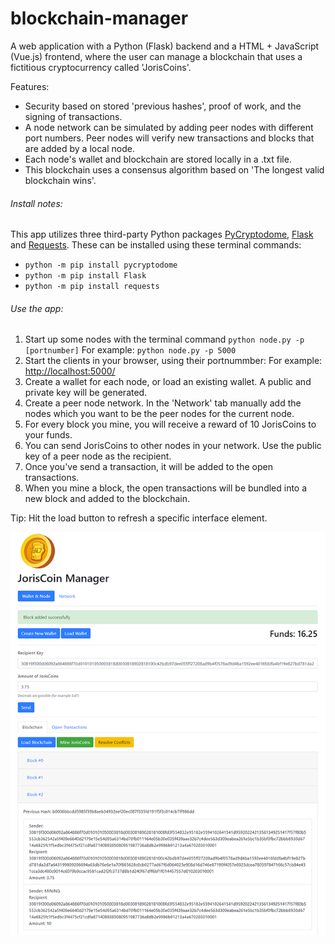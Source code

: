 # blockchain-manager
A web application with a Python (Flask) backend and a HTML + JavaScript (Vue.js) frontend, where the user can manage a blockchain that uses a fictitious cryptocurrency called 'JorisCoins'. 

Features:
- Security based on stored 'previous hashes', proof of work, and the signing of transactions.
- A node network can be simulated by adding peer nodes with different port numbers. Peer nodes will verify new transactions and blocks that are added by a local node. 
- Each node's wallet and blockchain are stored locally in a .txt file.
- This blockchain uses a consensus algorithm based on 'The longest valid blockchain wins'.  

###### Install notes:
This app utilizes three third-party Python packages [PyCryptodome](https://pycryptodome.readthedocs.io/en/latest/index.html#), [Flask](https://palletsprojects.com/p/flask/) and [Requests](https://2.python-requests.org/en/master/). These can be installed using these terminal commands:
- `python -m pip install pycryptodome`
- `python -m pip install Flask`
- `python -m pip install requests`

###### Use the app:
1. Start up some nodes with the terminal command `python node.py -p [portnumber]` For example: `python node.py -p 5000`
2. Start the clients in your browser, using their portnummber: For example: [http://localhost:5000/](http://localhost:5000/)
3. Create a wallet for each node, or load an existing wallet. A public and private key will be generated.
4. Create a peer node network. In the 'Network' tab manually add the nodes which you want to be the peer nodes for the current node.
5. For every block you mine, you will receive a reward of 10 JorisCoins to your funds.
6. You can send JorisCoins to other nodes in your network. Use the public key of a peer node as the recipient.
7. Once you've send a transaction, it will be added to the open transactions.
8. When you mine a block, the open transactions will be bundled into a new block and added to the blockchain.

Tip: Hit the load button to refresh a specific interface element.

<img src="screenshot_JorisCoin.png"/>
